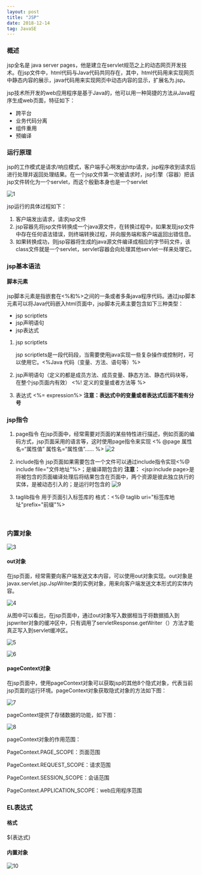 ```yaml
---
layout: post
title: "JSP"
date: 2018-12-14
tag: JavaSE
---
```

### 概述

jsp全名是 java server pages，他是建立在servlet规范之上的动态网页开发技术。在jsp文件中，html代码与Java代码共同存在，其中，html代码用来实现网页中静态内容的展示，java代码用来实现网页中动态内容的显示，扩展名为.jsp。

jsp技术所开发的web应用程序是基于Java的，他可以用一种简捷的方法从Java程序生成web页面，特征如下：

- 跨平台
- 业务代码分离
- 组件重用
- 预编译

### 运行原理

jsp的工作模式是请求/响应模式，客户端手心啊发出http请求，jsp程序收到请求后进行处理并返回处理结果。在一个jsp文件第一次被请求时，jsp引擎（容器）把该jsp文件转化为一个servlet，而这个殷勤本身也是一个servlet

![1]()

jsp运行的具体过程如下：

1. 客户端发出请求，请求jsp文件
2. jsp容器先将jsp文件转换成一个java源文件，在转换过程中，如果发现jsp文件中存在任何语法错误，则终端转换过程，并向服务端和客户端返回出错信息。
3. 如果转换成功，则jsp容器将生成的java源文件编译成相应的字节码文件，该class文件就是一个servlet，servlet容器会向处理其他servlet一样来处理它。

### jsp基本语法

#### 脚本元素

jsp脚本元素是指嵌套在<%和%>之间的一条或者多条java程序代码。通过jsp脚本元素可以将Java代码嵌入html页面中，jsp脚本元素主要包含如下三种类型：

- jsp scriptlets
- jsp声明语句
- jsp表达式

1. jsp scriptlets

   jsp scriptlets是一段代码段，当需要使用java实现一些复杂操作或控制时，可以使用它。<%Java 代码（变量、方法、语句等）%>


2. jsp声明语句（定义的都是成员方法、成员变量、静态方法、静态代码块等，在整个jsp页面内有效）
   <%!
   定义的变量或者方法等
   %>

3. 表达式
   <%= expression%>
   **注意：表达式中的变量或者表达式后面不能有分号**

### jsp指令

1. page指令
   在jsp页面中，经常需要对页面的某些特性进行描述，例如页面的编码方式，jsp页面采用的语言等，这时使用page指令来实现
   <% @page 属性名=“属性值”  属性名=“属性值”…… %>
   ![2]()

2. include指令
   jsp页面如果需要包含一个文件可以通过include指令实现<%@ include file="文件地址"%>；是编译期包含的
   **注意：**
   <jsp:include page>是将被包含的页面编译处理后将结果包含在页面中，两个资源是彼此独立执行的实体，是被动态引入的；是运行时包含的
   ![9]()

3. taglib指令
   用于页面引入标签库的
   格式：<%@ taglib uri="标签库地址"prefix="前缀"%>

   ​

### 内置对象

![3]()

#### out对象

在jsp页面，经常需要向客户端发送文本内容，可以使用out对象实现。out对象是javax.servlet.jsp.JspWriter类的实例对象，用来向客户端发送文本形式的实体内容。

![4]()

从图中可以看出，在jsp页面中，通过out对象写入数据相当于将数据插入到jspwriter对象的缓冲区中，只有调用了servletResponse.getWriter（）方法才能真正写入到servlet缓冲区。

![5]()

![6]()

#### pageContext对象

在jsp页面中，使用pageContext对象可以获取jsp的其他8个隐式对象，代表当前jsp页面的运行环境。pageContext对象获取隐式对象的方法如下图：

![7]()

pageContext提供了存储数据的功能，如下图：

![8]()

pageContext对象的作用范围：

PageContext.PAGE_SCOPE：页面范围

PageContext.REQUEST_SCOPE：请求范围

PageContext.SESSION_SCOPE：会话范围

PageContext.APPLICATION_SCOPE：web应用程序范围

###  EL表达式

#### 格式

${表达式}

#### 内置对象

![10]()

